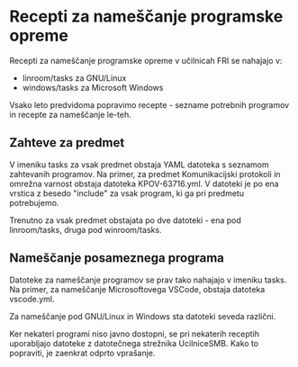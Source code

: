 # Recepti za nameščanje programske opreme

Recepti za nameščanje programske opreme v učilnicah FRI se nahajajo v:

  - linroom/tasks za GNU/Linux
  - windows/tasks za Microsoft Windows

Vsako leto predvidoma popravimo recepte - sezname potrebnih programov in recepte za nameščanje le-teh.

## Zahteve za predmet

V imeniku tasks za vsak predmet obstaja YAML datoteka s seznamom zahtevanih programov.
Na primer, za predmet Komunikacijski protokoli in omrežna varnost obstaja datoteka KPOV-63716.yml.
V datoteki je po ena vrstica z besedo "include" za vsak program, ki ga pri predmetu potrebujemo. 

Trenutno za vsak predmet obstajata po dve datoteki - ena pod linroom/tasks, druga pod winroom/tasks.

## Nameščanje posameznega programa

Datoteke za nameščanje programov se prav tako nahajajo v imeniku tasks.
Na primer, za nameščanje Microsoftovega VSCode, obstaja datoteka vscode.yml.

Za nameščanje pod GNU/Linux in Windows sta datoteki seveda različni.

Ker nekateri programi niso javno dostopni, se pri nekaterih receptih uporabljajo datoteke z datotečnega strežnika UcilniceSMB. Kako to popraviti, je zaenkrat odprto vprašanje.
